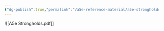 ```yaml
---
{"dg-publish":true,"permalink":"/a5e-reference-material/a5e-strongholds-rules/","tags":["reference"]}
---
```


![[A5e Strongholds.pdf]]

